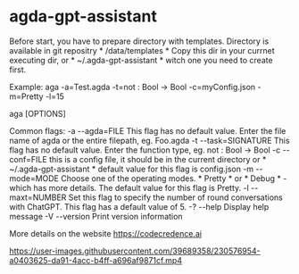 # agda-gpt-assistant

Before start, you have to prepare directory with templates. Directory is
available in git repositry * /data/templates *  Copy this dir in your currnet
executing dir, or * ~/.agda-gpt-assistant * witch one you need to create first.

Example: aga -a=Test.agda -t=not : Bool → Bool -c=myConfig.json -m=Pretty -l=15

aga [OPTIONS]

Common flags:
  -a --agda=FILE       This flag has no default value. Enter the file name of
                       agda or the entire filepath, eg. Foo.agda
  -t --task=SIGNATURE  This flag has no default value. Enter the function
                       type, eg.  not : Bool → Bool
  -c --conf=FILE       this is a config file, it should be in the current
                       directory or * ~/.agda-gpt-assistant * default value for
                       this flag is config.json
  -m --mode=MODE       Choose one of the operating modes. * Pretty * or
                       * Debug *  - which has more details. The default value
                       for this flag is Pretty.
  -l --maxt=NUMBER     Set this flag to specify the number of round
                       conversations with ChatGPT. This flag has a default
                       value of 5.
  -? --help            Display help message
  -V --version         Print version information

More details on the website https://codecredence.ai


https://user-images.githubusercontent.com/39689358/230576954-a0403625-da91-4acc-b4ff-a696af9871cf.mp4

